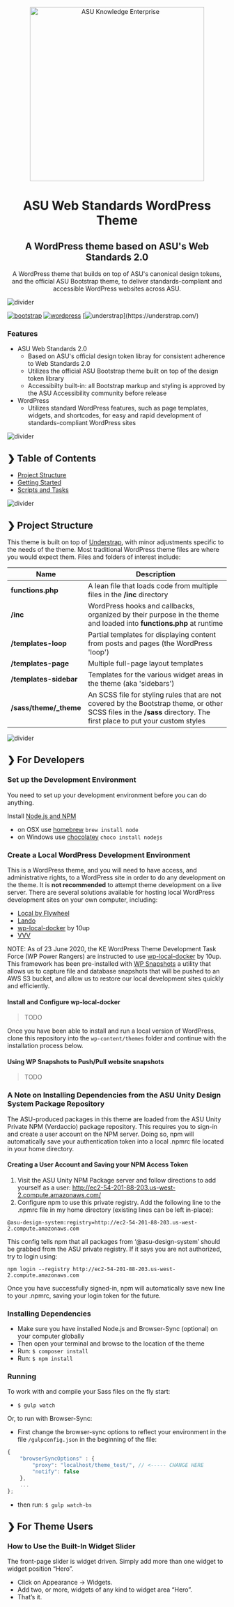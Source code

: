 <p align="center">
  <img src="https://cdn.infonet.research.asu.edu/assets/asu_asu_knowledge_enterprise_horiz_150ppi.png" alt="ASU Knowledge Enterprise" width="400" />
</p>

<h1 align="center">ASU Web Standards WordPress Theme</h1>
<h2 align="center">A WordPress theme based on ASU's Web Standards 2.0</h2>

<p align="center">A WordPress theme that builds on top of ASU's canonical design tokens, and the official ASU Bootstrap theme, to deliver standards-compliant and accessible WordPress websites across ASU.</p>

![divider](https://cdn.infonet.research.asu.edu/assets/divider.png)

[![bootstrap](https://img.shields.io/badge/Bootstrap-4-blue)](https://getbootstrap.com/)
[![wordpress](https://img.shields.io/badge/Wordpress-5-green?logo=Wordpress)](https://getbootstrap.com/)
[![understrap](https://img.shields.io/badge/Built&nbsp;with-Understrap-lightgrey?)](https://understrap.com/)

### Features

- ASU Web Standards 2.0
  - Based on ASU's official design token libray for consistent adherence to Web Standards 2.0
  - Utilizes the official ASU Bootstrap theme built on top of the design token library
  - Accessibilty built-in: all Bootstrap markup and styling is approved by the ASU Accessibility community before release
- WordPress
  - Utilizes standard WordPress features, such as page templates, widgets, and shortcodes, for easy and rapid development of standards-compliant WordPress sites


![divider](https://cdn.infonet.research.asu.edu/assets/divider.png)

## ❯ Table of Contents

- [Project Structure](#-project-structure)
- [Getting Started](#-for-developers)
- [Scripts and Tasks](#-scripts-and-tasks)

![divider](https://cdn.infonet.research.asu.edu/assets/divider.png)

## ❯ Project Structure

This theme is built on top of [Understrap](https://understrap.com), with minor adjustments specific to the needs of the theme. Most traditional WordPress theme files are where you would expect them. Files and folders of interest include:

| Name                            | Description                                                                |
| ------------------------------- | -------------------------------------------------------------------------- |
| **functions.php**               | A lean file that loads code from multiple files in the **/inc** directory  |
| **/inc**                        | WordPress hooks and callbacks, organized by their purpose in the theme and loaded into **functions.php** at runtime     |
| **/templates-loop**             | Partial templates for displaying content from posts and pages (the WordPress 'loop')                                     |
| **/templates-page**  | Multiple full-page layout templates  |
| **/templates-sidebar**          | Templates for the various widget areas in the theme (aka 'sidebars')    |
| **/sass/theme/_theme**   | An SCSS file for styling rules that are not covered by the Bootstrap theme, or other SCSS files in the **/sass** directory. The first place to put your custom styles                                               |

![divider](https://cdn.infonet.research.asu.edu/assets/divider.png)

## ❯ For Developers

### Set up the Development Environment

You need to set up your development environment before you can do anything.

Install [Node.js and NPM](https://nodejs.org/en/download/)

- on OSX use [homebrew](http://brew.sh) `brew install node`
- on Windows use [chocolatey](https://chocolatey.org/) `choco install nodejs`


### Create a Local WordPress Development Environment
This is a WordPress theme, and you will need to have access, and administrative rights, to a WordPress site in order to do any development on the theme. It is **not recommended** to attempt theme development on a live server. There are several solutions available for hosting local WordPress development sites on your own computer, including:

* [Local by Flywheel](https://localwp.com/)
* [Lando](https://docs.lando.dev/)
* [wp-local-docker](https://github.com/10up/wp-local-docker) by 10up
* [VVV](https://varyingvagrantvagrants.org/)

NOTE: As of 23 June 2020, the KE WordPress Theme Development Task Force (WP Power Rangers) are instructed to use [wp-local-docker](https://github.com/10up/wp-local-docker) by 10up. This framework has been pre-installed with [WP Snapshots](https://github.com/10up/wpsnapshots) a utility that allows us to capture file and database snapshots that will be pushed to an AWS S3 bucket, and allow us to restore our local development sites quickly and efficiently.

#### Install and Configure wp-local-docker

> TODO

Once you have been able to install and run a local version of WordPress, clone this repository into the `wp-content/themes` folder and continue with the installation process below.

#### Using WP Snapshots to Push/Pull website snapshots

> TODO

### A Note on Installing Dependencies from the ASU Unity Design System Package Repository ###
The ASU-produced packages in this theme are loaded from the ASU Unity Private NPM (Verdaccio) package repository. This requires you to sign-in and create a user account on the NPM server. Doing so, npm will automatically save your authentication token into a local .npmrc file located in your home directory.

#### Creating a User Account and Saving your NPM Access Token
1. Visit the ASU Unity NPM Package server and follow directions to add yourself as a user: http://ec2-54-201-88-203.us-west-2.compute.amazonaws.com/
2. Configure npm to use this private registry. Add the following line to the .npmrc file in my home directory (existing lines can be left in-place):

```
@asu-design-system:registry=http://ec2-54-201-88-203.us-west-2.compute.amazonaws.com
```

This config tells npm that all packages from ‘@asu-design-system’ should be grabbed from the ASU private registry. If it says you are not authorized, try to login using:

```
npm login --registry http://ec2-54-201-88-203.us-west-2.compute.amazonaws.com
```

Once you have successfully signed-in, npm will automatically save new line to your .npmrc, saving your login token for the future.

### Installing Dependencies
- Make sure you have installed Node.js and Browser-Sync (optional) on your computer globally
- Then open your terminal and browse to the location of the theme
- Run: `$ composer install`
- Run: `$ npm install`

### Running
To work with and compile your Sass files on the fly start:

- `$ gulp watch`

Or, to run with Browser-Sync:

- First change the browser-sync options to reflect your environment in the file `/gulpconfig.json` in the beginning of the file:
```javascript
{
    "browserSyncOptions" : {
        "proxy": "localhost/theme_test/", // <----- CHANGE HERE
        "notify": false
    },
    ...
};
```
- then run: `$ gulp watch-bs`

## ❯ For Theme Users

### How to Use the Built-In Widget Slider

The front-page slider is widget driven. Simply add more than one widget to widget position “Hero”.
- Click on Appearance → Widgets.
- Add two, or more, widgets of any kind to widget area “Hero”.
- That’s it.
